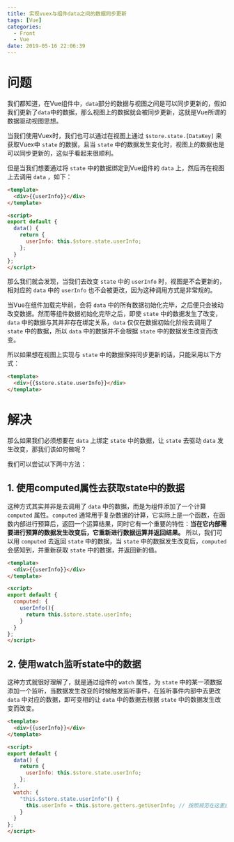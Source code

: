 ```yaml
---
title: 实现vuex与组件data之间的数据同步更新
tags: [Vue]
categories:
  - Front
  - Vue
date: 2019-05-16 22:06:39
---
```

# 问题

我们都知道，在Vue组件中，`data`部分的数据与视图之间是可以同步更新的，假如我们更新了`data`中的数据，那么视图上的数据就会被同步更新，这就是Vue所谓的数据驱动视图思想。

当我们使用Vuex时，我们也可以通过在视图上通过 `$store.state.[DataKey]` 来获取Vuex中 `state` 的数据，且当 `state` 中的数据发生变化时，视图上的数据也是可以同步更新的，这似乎看起来很顺利。

但是当我们想要通过将 `state` 中的数据绑定到Vue组件的 `data` 上，然后再在视图上去调用 `data` ，如下：

```html
<template>
  <div>{{userInfo}}</div> 
</template>

<script>
export default {
  data() {
    return {
      userInfo: this.$store.state.userInfo;
    };
  }
};
</script>
```

那么我们就会发现，当我们去改变 `state` 中的 `userInfo` 时，视图是不会更新的，相对应的 `data` 中的 `userInfo` 也不会被更改，因为这种调用方式是非常规的。

当Vue在组件加载完毕前，会将 `data` 中的所有数据初始化完毕，之后便只会被动改变数据。然而等组件数据初始化完毕之后，即使 `state` 中的数据发生了改变， `data` 中的数据与其并非存在绑定关系，`data` 仅仅在数据初始化阶段去调用了 `state` 中的数据，所以 `data` 中的数据并不会根据 `state` 中的数据发生改变而改变。

所以如果想在视图上实现与 `state` 中的数据保持同步更新的话，只能采用以下方式：

```html
<template>
  <div>{{$store.state.userInfo}}</div> 
</template>
```

# 解决

那么如果我们必须想要在 `data` 上绑定 `state` 中的数据，让 `state` 去驱动 `data` 发生改变，那我们该如何做呢？

我们可以尝试以下两中方法：

## 1. 使用computed属性去获取state中的数据

这种方式其实并非是去调用了 `data` 中的数据，而是为组件添加了一个计算 `computed` 属性。`computed` 通常用于复杂数据的计算，它实际上是一个函数，在函数内部进行预算后，返回一个运算结果，同时它有一个重要的特性：**当在它内部需要进行预算的数据发生改变后，它重新进行数据运算并返回结果。** 所以，我们可以用 `computed` 去返回 `state` 中的数据，当 `state` 中的数据发生改变后，`computed` 会感知到，并重新获取 `state` 中的数据，并返回新的值。

```html
<template>
  <div>{{userInfo}}</div> 
</template>

<script>
export default {
  computed: {
    userInfo(){
      return this.$store.state.userInfo;
    }
  }
};
</script>
```

## 2. 使用watch监听state中的数据

这种方式就很好理解了，就是通过组件的 `watch` 属性，为 `state` 中的某一项数据添加一个监听，当数据发生改变的时候触发监听事件，在监听事件内部中去更改 `data` 中对应的数据，即可变相的让 `data` 中的数据去根据 `state` 中的数据发生改变而改变。

```html
<template>
  <div>{{userInfo}}</div> 
</template>

<script>
export default {
  data() {
    return {
      userInfo: this.$store.state.userInfo;
    };
  },
  watch: {
    "this.$store.state.userInfo"() {
      this.userInfo = this.$store.getters.getUserInfo; // 按照规范在这里应该去使用getters来获取数据
    }
  }
};
</script>
```
